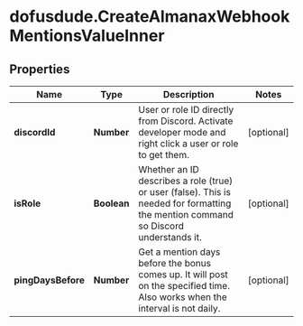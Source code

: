 # dofusdude.CreateAlmanaxWebhookMentionsValueInner

## Properties

Name | Type | Description | Notes
------------ | ------------- | ------------- | -------------
**discordId** | **Number** | User or role ID directly from Discord. Activate developer mode and right click a user or role to get them. | [optional] 
**isRole** | **Boolean** | Whether an ID describes a role (true) or user (false). This is needed for formatting the mention command so Discord understands it. | [optional] 
**pingDaysBefore** | **Number** | Get a mention days before the bonus comes up. It will post on the specified time. Also works when the interval is not daily. | [optional] 


